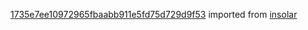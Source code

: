 [1735e7ee10972965fbaabb911e5fd75d729d9f53](https://github.com/insolar/insolar/commit/1735e7ee10972965fbaabb911e5fd75d729d9f53) imported from [insolar](https://github.com/insolar/insolar)

